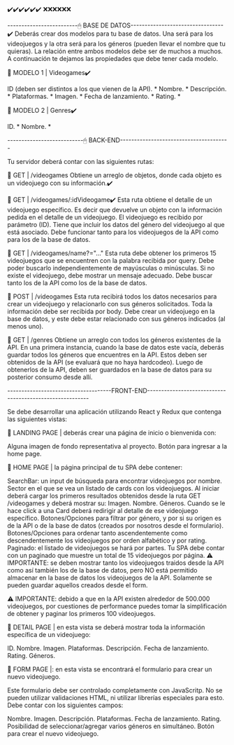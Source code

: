 
✔️✔️✔️✔️✔️✔️
❌❌❌❌❌❌


-------------------------🖱 BASE DE DATOS---------------------------------✔️
Deberás crear dos modelos para tu base de datos. Una será para los videojuegos y la otra será para los géneros (pueden llevar el nombre que tu quieras). La relación entre ambos modelos debe ser de muchos a muchos. A continuación te dejamos las propiedades que debe tener cada modelo.

📍 MODELO 1 | Videogames✔️

ID (deben ser distintos a los que vienen de la API). *
Nombre. *
Descripción. *
Plataformas. *
Imagen. *
Fecha de lanzamiento. *
Rating. *

📍 MODELO 2 | Genres✔️

ID. *
Nombre. *



---------------------------🖱 BACK-END---------------------------------------


Tu servidor deberá contar con las siguientes rutas:

📍 GET | /videogames
Obtiene un arreglo de objetos, donde cada objeto es un videojuego con su información.✔️


📍 GET | /videogames/:idVideogame✔️
Esta ruta obtiene el detalle de un videojuego específico. Es decir que devuelve un objeto con la información pedida en el detalle de un videojuego.
El videojuego es recibido por parámetro (ID).
Tiene que incluir los datos del género del videojuego al que está asociado.
Debe funcionar tanto para los videojuegos de la API como para los de la base de datos.


📍 GET | /videogames/name?="..."
Esta ruta debe obtener los primeros 15 videojuegos que se encuentren con la palabra recibida por query.
Debe poder buscarlo independientemente de mayúsculas o minúsculas.
Si no existe el videojuego, debe mostrar un mensaje adecuado.
Debe buscar tanto los de la API como los de la base de datos.


📍 POST | /videogames
Esta ruta recibirá todos los datos necesarios para crear un videojuego y relacionarlo con sus géneros solicitados.
Toda la información debe ser recibida por body.
Debe crear un videojuego en la base de datos, y este debe estar relacionado con sus géneros indicados (al menos uno).


📍 GET | /genres
Obtiene un arreglo con todos los géneros existentes de la API.
En una primera instancia, cuando la base de datos este vacía, deberás guardar todos los géneros que encuentres en la API.
Estos deben ser obtenidos de la API (se evaluará que no haya hardcodeo). Luego de obtenerlos de la API, deben ser guardados en la base de datos para su posterior consumo desde allí.




-------------------------------------FRONT-END---------------------------------------------------------

Se debe desarrollar una aplicación utilizando React y Redux que contenga las siguientes vistas:

📍 LANDING PAGE | deberás crear una página de inicio o bienvenida con:

Alguna imagen de fondo representativa al proyecto.
Botón para ingresar a la home page.

📍 HOME PAGE | la página principal de tu SPA debe contener:

SearchBar: un input de búsqueda para encontrar videojuegos por nombre.
Sector en el que se vea un listado de cards con los videojuegos. Al iniciar deberá cargar los primeros resultados obtenidos desde la ruta GET /videogames y deberá mostrar su:
Imagen.
Nombre.
Géneros.
Cuando se le hace click a una Card deberá redirigir al detalle de ese videojuego específico.
Botones/Opciones para filtrar por género, y por si su origen es de la API o de la base de datos (creados por nosotros desde el formulario).
Botones/Opciones para ordenar tanto ascendentemente como descendentemente los videojuegos por orden alfabético y por rating.
Paginado: el listado de videojuegos se hará por partes. Tu SPA debe contar con un paginado que muestre un total de 15 videojuegos por página.
⚠️ IMPORTANTE: se deben mostrar tanto los videojuegos traidos desde la API como así también los de la base de datos, pero NO está permitido almacenar en la base de datos los videojuegos de la API. Solamente se pueden guardar aquellos creados desde el form.

⚠️ IMPORTANTE: debido a que en la API existen alrededor de 500.000 videojuegos, por cuestiones de performance puedes tomar la simplificación de obtener y paginar los primeros 100 videojuegos.


📍 DETAIL PAGE | en esta vista se deberá mostrar toda la información específica de un videojuego:

ID.
Nombre.
Imagen.
Plataformas.
Descripción.
Fecha de lanzamiento.
Rating.
Géneros.

📍 FORM PAGE |: en esta vista se encontrará el formulario para crear un nuevo videojuego.

Este formulario debe ser controlado completamente con JavaScritp. No se pueden utilizar validaciones HTML, ni utilizar librerías especiales para esto. Debe contar con los siguientes campos:

Nombre.
Imagen.
Descripción.
Plataformas.
Fecha de lanzamiento.
Rating.
Posibilidad de seleccionar/agregar varios géneros en simultáneo.
Botón para crear el nuevo videojuego.
